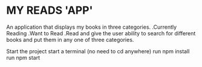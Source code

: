 # MY READS 'APP'
An application that displays my books in three categories.
  .Currently Reading
  .Want to Read
  .Read
and give the user ability to search for different books and put them in any one of three categories.

Start the project
start a terminal (no need to cd anywhere)
run npm install
run npm start
